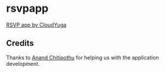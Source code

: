 # rsvpapp
[RSVP app by CloudYuga](https://github.com/cloudyuga/rsvpapp)

## Credits
Thanks to [Anand Chitipothu](https://twitter.com/anandology) for helping us with the application development. 


